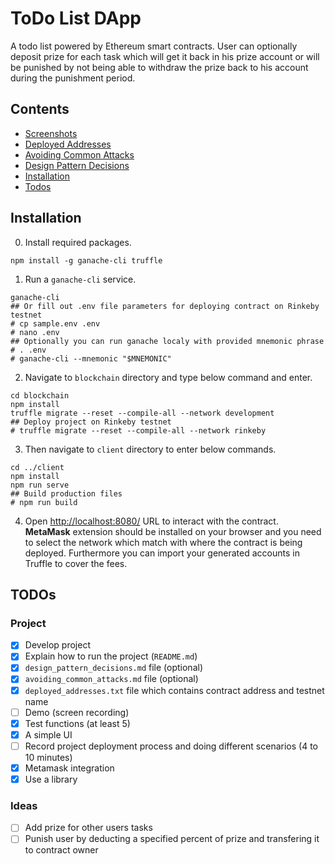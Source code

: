 # ToDo List DApp
A todo list powered by Ethereum smart contracts. User can optionally deposit prize for each task which will get it back in his prize account or will be punished by not being able to withdraw the prize back to his account during the punishment period.

## Contents
- [Screenshots](docs/screenshots.md)
- [Deployed Addresses](docs/deployed_addresses.txt)
- [Avoiding Common Attacks](docs/avoiding_common_attacks.md)
- [Design Pattern Decisions](docs/design_pattern_decisions.md)
- [Installation](#installation)
- [Todos](#todos)

## Installation
0. Install required packages.
```
npm install -g ganache-cli truffle
```
1. Run a `ganache-cli` service.
```
ganache-cli
## Or fill out .env file parameters for deploying contract on Rinkeby testnet
# cp sample.env .env
# nano .env
## Optionally you can run ganache localy with provided mnemonic phrase
# . .env
# ganache-cli --mnemonic "$MNEMONIC"
```
2. Navigate to `blockchain` directory and type below command and enter.
```
cd blockchain
npm install
truffle migrate --reset --compile-all --network development
## Deploy project on Rinkeby testnet
# truffle migrate --reset --compile-all --network rinkeby
```
3. Then navigate to `client` directory to enter below commands.
```
cd ../client
npm install
npm run serve
## Build production files
# npm run build
```
4. Open [http://localhost:8080/](http://localhost:8080/) URL to interact with the contract. **MetaMask** extension should be installed on your browser and you need to select the network which match with where the contract is being deployed. Furthermore you can import your generated accounts in Truffle to cover the fees.

## TODOs

### Project
- [x] Develop project
- [x] Explain how to run the project (`README.md`)
- [x] `design_pattern_decisions.md` file (optional)
- [x] `avoiding_common_attacks.md` file (optional)
- [x] `deployed_addresses.txt` file which contains contract address and testnet name
- [ ] Demo (screen recording)
- [x] Test functions (at least 5)
- [x] A simple UI
- [ ] Record project deployment process and doing different scenarios (4 to 10 minutes)
- [x] Metamask integration
- [x] Use a library

### Ideas
- [ ] Add prize for other users tasks
- [ ] Punish user by deducting a specified percent of prize and transfering it to contract owner